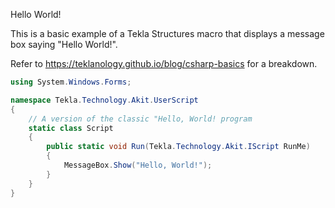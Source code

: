 Hello World!

This is a basic example of a Tekla Structures macro that displays a message box saying "Hello World!".

Refer to https://teklanology.github.io/blog/csharp-basics for a breakdown.

```csharp
using System.Windows.Forms;

namespace Tekla.Technology.Akit.UserScript
{
    // A version of the classic "Hello, World! program
    static class Script
    {
        public static void Run(Tekla.Technology.Akit.IScript RunMe)
        {
            MessageBox.Show("Hello, World!");
        }
    }
}
```